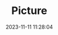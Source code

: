 ---
weight: 1
images:
- /images/edited/197.jpeg
title: Picture
date: 2023-11-11 11:28:04
tags: [luminarneo,work,ILCE7M3,60.8,bicycle,person,bench,trafficlight,car]
---